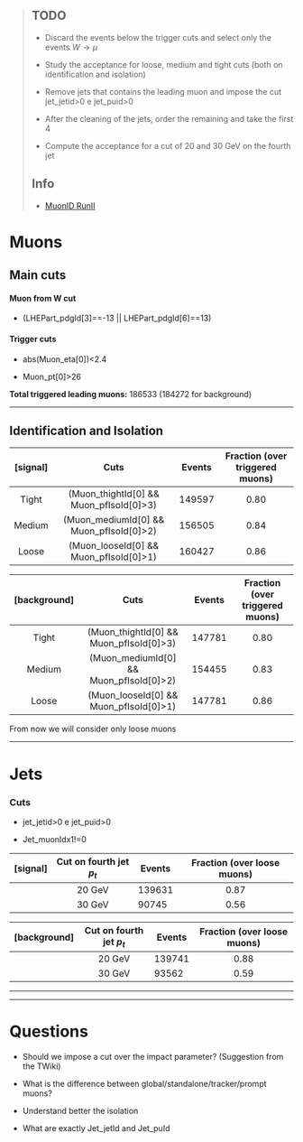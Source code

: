 > ## TODO
> 
> - Discard the events below the trigger cuts and select only the events $W\to\mu$
> 
> - Study the acceptance for loose, medium and tight cuts (both on identification and isolation)
> 
> - Remove jets that contains the leading muon and impose the cut jet_jetid>0 e jet_puid>0
> 
> - After the cleaning of the jets, order the remaining and take the first 4
> 
> - Compute the acceptance for a cut of 20 and 30 GeV  on the fourth jet
> 
> ## Info
> 
> - [MuonID RunII](https://twiki.cern.ch/twiki/bin/viewauth/CMS/SWGuideMuonIdRun2)

# Muons

## Main cuts

#### Muon from W cut

- (LHEPart_pdgId[3]==-13 || LHEPart_pdgId[6]==13)

#### Trigger cuts

- abs(Muon_eta[0])<2.4

- Muon_pt[0]>26

**Total triggered leading muons:** 186533 (184272 for background)

---

## Identification and Isolation

| [signal] | Cuts                                    | Events | Fraction (over triggered muons) |
|:--------:|:---------------------------------------:| ------ |:-------------------------------:|
| Tight    | (Muon_thightId[0] && Muon_pfIsoId[0]>3) | 149597 | 0.80                            |
| Medium   | (Muon_mediumId[0] && Muon_pfIsoId[0]>2) | 156505 | 0.84                            |
| Loose    | (Muon_looseId[0] && Muon_pfIsoId[0]>1)  | 160427 | 0.86                            |

| [background] | Cuts                                    | Events | Fraction (over triggered muons) |
|:------------:|:---------------------------------------:| ------ |:-------------------------------:|
| Tight        | (Muon_thightId[0] && Muon_pfIsoId[0]>3) | 147781 | 0.80                            |
| Medium       | (Muon_mediumId[0] && Muon_pfIsoId[0]>2) | 154455 | 0.83                            |
| Loose        | (Muon_looseId[0] && Muon_pfIsoId[0]>1)  | 147781 | 0.86                            |



From now we will consider only loose muons

---

# Jets

### Cuts

- jet_jetid>0 e jet_puid>0

- Jet_muonIdx1!=0

| [signal] | Cut on fourth jet $p_t$ | Events | Fraction (over loose muons) |
|:--------:|:-----------------------:| ------ |:---------------------------:|
|          | 20 GeV                  | 139631 | 0.87                        |
|          | 30 GeV                  | 90745  | 0.56                        |

| [background] | Cut on fourth jet $p_t$ | Events | Fraction (over loose muons) |
|:------------:|:-----------------------:| ------ |:---------------------------:|
|              | 20 GeV                  | 139741 | 0.88                        |
|              | 30 GeV                  | 93562  | 0.59                        |

--- 

---

# Questions

- Should we impose a cut over the impact parameter? (Suggestion from the TWiki)

- What is the difference between global/standalone/tracker/prompt muons?

- Understand better the isolation

- What are exactly Jet_jetId and Jet_puId
